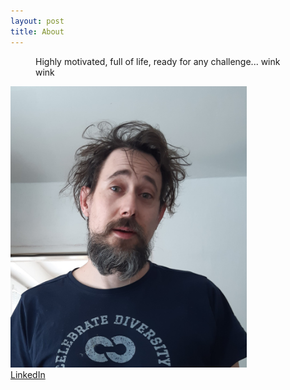 ```yaml
---
layout: post
title: About
---
```

<figure>
  <figcaption>
    Highly motivated, full of life, ready for any challenge... wink wink
  </figcaption>
</figure>
<img alt="Miroslav Melkner" src="/assets/images/me.jpg" width="75%" height="75%"/>
<br>
<a href="https://sk.linkedin.com/in/miroslav-melkner-87637665">LinkedIn</a>


